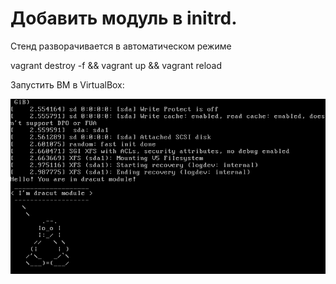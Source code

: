 # Добавить модуль в initrd.

Стенд разворачивается в автоматическом режиме

vagrant destroy -f && vagrant up && vagrant reload

Запустить  ВМ в VirtualBox:

![dracut](./pictures/dracut.png)
